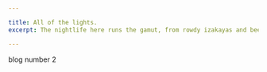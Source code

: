 ```yaml
---

title: All of the lights.
excerpt: The nightlife here runs the gamut, from rowdy izakayas and beer bars, to red-light entertainment and the infamous Robot Restaurant.

---
```


blog number 2